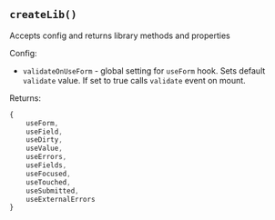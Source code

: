 ## `createLib()`

Accepts config and returns library methods and properties

Config:

- `validateOnUseForm` - global setting for `useForm` hook. Sets default `validate` value. If set to true calls `validate` event on mount.

Returns:

```typescript
{
    useForm,
    useField,
    useDirty,
    useValue,
    useErrors,
    useFields,
    useFocused,
    useTouched,
    useSubmitted,
    useExternalErrors
}
```
